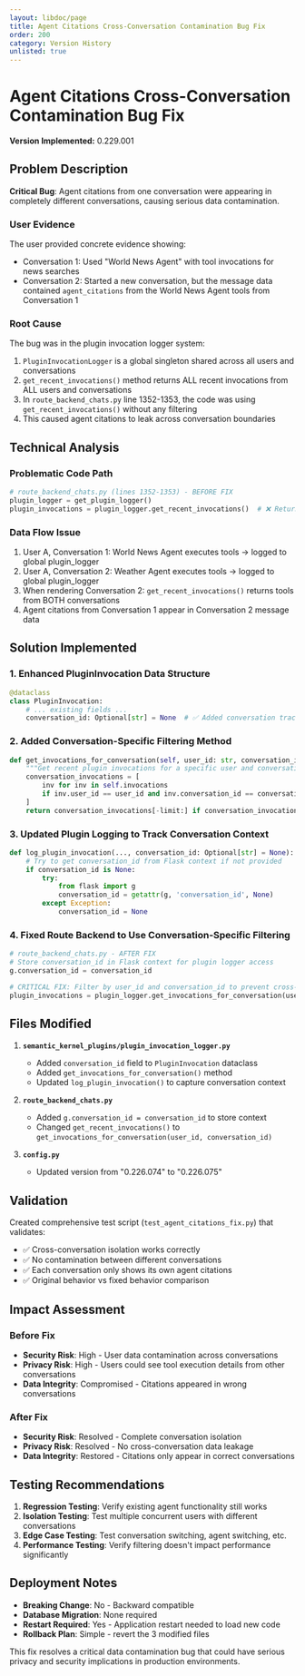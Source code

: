```yaml
---
layout: libdoc/page
title: Agent Citations Cross-Conversation Contamination Bug Fix
order: 200
category: Version History
unlisted: true
---
```


# Agent Citations Cross-Conversation Contamination Bug Fix

**Version Implemented:** 0.229.001

## Problem Description

**Critical Bug**: Agent citations from one conversation were appearing in completely different conversations, causing serious data contamination. 

### User Evidence
The user provided concrete evidence showing:
- Conversation 1: Used "World News Agent" with tool invocations for news searches
- Conversation 2: Started a new conversation, but the message data contained `agent_citations` from the World News Agent tools from Conversation 1

### Root Cause
The bug was in the plugin invocation logger system:
1. `PluginInvocationLogger` is a global singleton shared across all users and conversations
2. `get_recent_invocations()` method returns ALL recent invocations from ALL users and conversations
3. In `route_backend_chats.py` line 1352-1353, the code was using `get_recent_invocations()` without any filtering
4. This caused agent citations to leak across conversation boundaries

## Technical Analysis

### Problematic Code Path
```python
# route_backend_chats.py (lines 1352-1353) - BEFORE FIX
plugin_logger = get_plugin_logger()
plugin_invocations = plugin_logger.get_recent_invocations()  # ❌ Returns ALL invocations
```

### Data Flow Issue
1. User A, Conversation 1: World News Agent executes tools → logged to global plugin_logger
2. User A, Conversation 2: Weather Agent executes tools → logged to global plugin_logger  
3. When rendering Conversation 2: `get_recent_invocations()` returns tools from BOTH conversations
4. Agent citations from Conversation 1 appear in Conversation 2 message data

## Solution Implemented

### 1. Enhanced PluginInvocation Data Structure
```python
@dataclass
class PluginInvocation:
    # ... existing fields ...
    conversation_id: Optional[str] = None  # ✅ Added conversation tracking
```

### 2. Added Conversation-Specific Filtering Method
```python
def get_invocations_for_conversation(self, user_id: str, conversation_id: str, limit: int = 50) -> List[PluginInvocation]:
    """Get recent plugin invocations for a specific user and conversation."""
    conversation_invocations = [
        inv for inv in self.invocations 
        if inv.user_id == user_id and inv.conversation_id == conversation_id
    ]
    return conversation_invocations[-limit:] if conversation_invocations else []
```

### 3. Updated Plugin Logging to Track Conversation Context
```python
def log_plugin_invocation(..., conversation_id: Optional[str] = None):
    # Try to get conversation_id from Flask context if not provided
    if conversation_id is None:
        try:
            from flask import g
            conversation_id = getattr(g, 'conversation_id', None)
        except Exception:
            conversation_id = None
```

### 4. Fixed Route Backend to Use Conversation-Specific Filtering
```python
# route_backend_chats.py - AFTER FIX
# Store conversation_id in Flask context for plugin logger access
g.conversation_id = conversation_id

# CRITICAL FIX: Filter by user_id and conversation_id to prevent cross-conversation contamination
plugin_invocations = plugin_logger.get_invocations_for_conversation(user_id, conversation_id)
```

## Files Modified

1. **`semantic_kernel_plugins/plugin_invocation_logger.py`**
   - Added `conversation_id` field to `PluginInvocation` dataclass
   - Added `get_invocations_for_conversation()` method
   - Updated `log_plugin_invocation()` to capture conversation context

2. **`route_backend_chats.py`**
   - Added `g.conversation_id = conversation_id` to store context
   - Changed `get_recent_invocations()` to `get_invocations_for_conversation(user_id, conversation_id)`

3. **`config.py`**
   - Updated version from "0.226.074" to "0.226.075"

## Validation

Created comprehensive test script (`test_agent_citations_fix.py`) that validates:
- ✅ Cross-conversation isolation works correctly
- ✅ No contamination between different conversations  
- ✅ Each conversation only shows its own agent citations
- ✅ Original behavior vs fixed behavior comparison

## Impact Assessment

### Before Fix
- **Security Risk**: High - User data contamination across conversations
- **Privacy Risk**: High - Users could see tool execution details from other conversations
- **Data Integrity**: Compromised - Citations appeared in wrong conversations

### After Fix  
- **Security Risk**: Resolved - Complete conversation isolation
- **Privacy Risk**: Resolved - No cross-conversation data leakage
- **Data Integrity**: Restored - Citations only appear in correct conversations

## Testing Recommendations

1. **Regression Testing**: Verify existing agent functionality still works
2. **Isolation Testing**: Test multiple concurrent users with different conversations
3. **Edge Case Testing**: Test conversation switching, agent switching, etc.
4. **Performance Testing**: Verify filtering doesn't impact performance significantly

## Deployment Notes

- **Breaking Change**: No - Backward compatible
- **Database Migration**: None required
- **Restart Required**: Yes - Application restart needed to load new code
- **Rollback Plan**: Simple - revert the 3 modified files

This fix resolves a critical data contamination bug that could have serious privacy and security implications in production environments.
